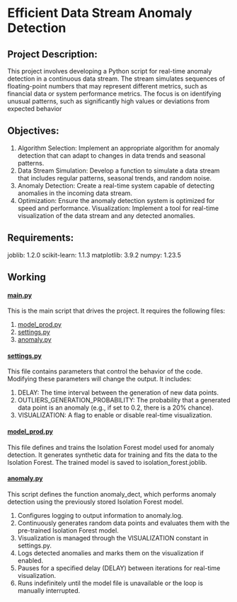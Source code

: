 # Efficient Data Stream Anomaly Detection

## Project Description:
This project involves developing a Python script for real-time anomaly detection in a continuous data stream. The stream simulates sequences of floating-point numbers that may represent different metrics, such as financial data or system performance metrics. The focus is on identifying unusual patterns, such as significantly high values or deviations from expected behavior

## Objectives:
1. Algorithm Selection: Implement an appropriate algorithm for anomaly detection that can adapt to changes in data trends and seasonal patterns.
2. Data Stream Simulation: Develop a function to simulate a data stream that includes regular patterns, seasonal trends, and random noise.
3. Anomaly Detection: Create a real-time system capable of detecting anomalies in the incoming data stream.
4. Optimization: Ensure the anomaly detection system is optimized for speed and performance.
Visualization: Implement a tool for real-time visualization of the data stream and any detected anomalies.

## Requirements:
joblib: 1.2.0
scikit-learn: 1.1.3
matplotlib: 3.9.2
numpy: 1.23.5

## Working
#### [main.py](https://github.com/ParagGawai/Efficient_Data_Stream_Anomaly_Detection/blob/main/main.py)
This is the main script that drives the project. It requires the following files:
1. [model_prod.py](https://github.com/ParagGawai/Efficient_Data_Stream_Anomaly_Detection/blob/main/model_prod.py)
2. [settings.py](https://github.com/ParagGawai/Efficient_Data_Stream_Anomaly_Detection/blob/main/settings.py)
3. [anomaly.py](https://github.com/ParagGawai/Efficient_Data_Stream_Anomaly_Detection/blob/main/anomaly.py)

#### [settings.py](https://github.com/ParagGawai/Efficient_Data_Stream_Anomaly_Detection/blob/main/settings.py)
This file contains parameters that control the behavior of the code. Modifying these parameters will change the output. It includes:

1. DELAY: The time interval between the generation of new data points.
2. OUTLIERS_GENERATION_PROBABILITY: The probability that a generated data point is an anomaly (e.g., if set to 0.2, there is a 20% chance).
3. VISUALIZATION: A flag to enable or disable real-time visualization.

#### [model_prod.py](https://github.com/ParagGawai/Efficient_Data_Stream_Anomaly_Detection/blob/main/model_prod.py)
This file defines and trains the Isolation Forest model used for anomaly detection. It generates synthetic data for training and fits the data to the Isolation Forest. The trained model is saved to isolation_forest.joblib.

#### [anomaly.py](https://github.com/ParagGawai/Efficient_Data_Stream_Anomaly_Detection/blob/main/anomaly.py)
This script defines the function anomaly_dect, which performs anomaly detection using the previously stored Isolation Forest model.

1. Configures logging to output information to anomaly.log.
2. Continuously generates random data points and evaluates them with the pre-trained Isolation Forest model.
3. Visualization is managed through the VISUALIZATION constant in settings.py.
4. Logs detected anomalies and marks them on the visualization if enabled.
5. Pauses for a specified delay (DELAY) between iterations for real-time visualization.
6. Runs indefinitely until the model file is unavailable or the loop is manually interrupted.
